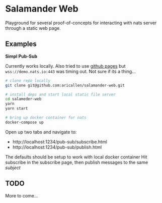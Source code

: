 # Salamander Web

Playground for several proof-of-concepts for interacting with nats server through a static web page.

## Examples

**Simpl Pub-Sub**

Currently works locally. Also tried to use [github pages](https://aricallen.github.io/salamander-web/) but
`wss://demo.nats.io:443` was timing out. Not sure if its a thing...

```sh
# clone repo locally
git clone git@github.com:aricallen/salamander-web.git

# install deps and start local static file server
cd salameder-web
yarn
yarn start

# bring up docker container for nats
docker-compose up
```

Open up two tabs and navigate to:
* http://localhost:1234/pub-sub/subscribe.html
* http://localhost:1234/pub-sub/publish.html

The defaults should be setup to work with local docker container
Hit subscribe in the subscribe page, then publish messages to the same _subject_

## TODO

More to come...